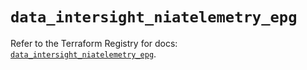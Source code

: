 # `data_intersight_niatelemetry_epg`

Refer to the Terraform Registry for docs: [`data_intersight_niatelemetry_epg`](https://registry.terraform.io/providers/ciscodevnet/intersight/1.0.71/docs/data-sources/niatelemetry_epg).
